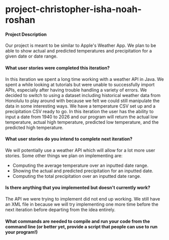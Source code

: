 # project-christopher-isha-noah-roshan
#### Project Description

Our project is meant to be similar to Apple's Weather App. We plan to be able to show actual and predicted temperatures and precipitation for a given date or date range. 

#### What user stories were completed this iteration?

In this iteration we spent a long time working with a weather API in Java. We spent a while looking at tutorials but were unable to successfully import APIs, especially after having trouble handling a variety of errors. We decided to switch to using a dataset including historical weather data from Honolulu to play around with because we felt we could still manipulate the data in some interesting ways. We have a temperature CSV set up and a precipitation CSV ready to go. In this iteration the user has the ability to input a date from 1940 to 2026 and our program will return the actual low temperature, actual high temperature, predicted low temperature, and the predicted high temperature.

#### What user stories do you intend to complete next iteration?

We will potentially use a weather API which will allow for a lot more user stories. Some other things we plan on implementing are:
* Computing the average temperature over an inputted date range.
* Showing the actual and predicted precipitation for an inputted date.
* Computing the total precipitation over an inputted date range.

#### Is there anything that you implemented but doesn't currently work?

The API we were trying to implement did not end up working. We still have an XML file in because we will try implementing one more time before the next iteration before departing from the idea entirely.

#### What commands are needed to compile and run your code from the command line (or better yet, provide a script that people can use to run your program!)


